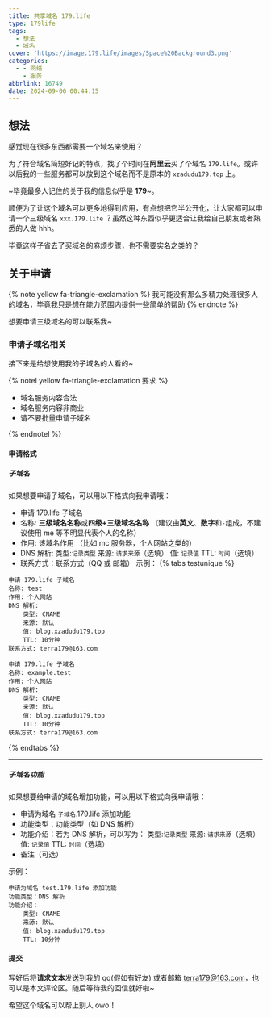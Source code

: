 ```yaml
---
title: 共享域名 179.life
type: 179life
tags:
  - 想法
  - 域名
cover: 'https://image.179.life/images/Space%20Background3.png'
categories:
  - - 网络
    - 服务
abbrlink: 16749
date: 2024-09-06 00:44:15
---
```


## 想法

感觉现在很多东西都需要一个域名来使用？

为了符合域名简短好记的特点，找了个时间在**阿里云**买了个域名 `179.life`。或许以后我的一些服务都可以放到这个域名而不是原本的 `xzadudu179.top` 上。

~毕竟最多人记住的关于我的信息似乎是 **179**~。

顺便为了让这个域名可以更多地得到应用，有点想把它半公开化，让大家都可以申请一个三级域名 `xxx.179.life` ？虽然这种东西似乎更适合让我给自己朋友或者熟悉的人做 hhh。

毕竟这样子省去了买域名的麻烦步骤，也不需要实名之类的？

## 关于申请

{% note yellow fa-triangle-exclamation %}
我可能没有那么多精力处理很多人的域名，毕竟我只是想在能力范围内提供一些简单的帮助
{% endnote %}

想要申请三级域名的可以联系我~

### 申请子域名相关

接下来是给想使用我的子域名的人看的~

{% notel yellow fa-triangle-exclamation 要求 %}

-   域名服务内容合法
-   域名服务内容非商业
-   请不要批量申请子域名

{% endnotel %}

#### 申请格式

##### 子域名

如果想要申请子域名，可以用以下格式向我申请哦：

-   申请 179.life 子域名
-   名称: **三级域名名称**或**四级+三级域名名称** （建议由**英文**、**数字**和`-`组成，不建议使用 me 等不明显代表个人的名称）
-   作用: 该域名作用 （比如 mc 服务器，个人网站之类的）
-   DNS 解析:
    类型:`记录类型`
    来源: `请求来源`（选填）
    值: `记录值`
    TTL: `时间`（选填）
-   联系方式：联系方式（QQ 或 邮箱）
示例：
{% tabs testunique %}
<!-- tab 三级域名-->

```text
申请 179.life 子域名
名称: test
作用: 个人网站
DNS 解析:
    类型: CNAME
    来源: 默认
    值: blog.xzadudu179.top
    TTL: 10分钟
联系方式: terra179@163.com
```

<!-- endtab -->

<!-- tab 四级+三级域名-->

```text
申请 179.life 子域名
名称: example.test
作用: 个人网站
DNS 解析:
    类型: CNAME
    来源: 默认
    值: blog.xzadudu179.top
    TTL: 10分钟
联系方式: terra179@163.com
```

<!-- endtab -->

{% endtabs %}

---

##### 子域名功能

如果想要给申请的域名增加功能，可以用以下格式向我申请哦：

-   申请为域名 `子域名`.179.life 添加功能
-   功能类型：功能类型（如 DNS 解析）
-   功能介绍：若为 DNS 解析，可以写为：
    类型:`记录类型`
    来源: `请求来源`（选填）
    值: `记录值`
    TTL: `时间`（选填）
-   备注（可选）

示例：

```text
申请为域名 test.179.life 添加功能
功能类型：DNS 解析
功能介绍：
    类型: CNAME
    来源: 默认
    值: blog.xzadudu179.top
    TTL: 10分钟
```

#### 提交

写好后将**请求文本**发送到我的 qq(假如有好友) 或者邮箱 terra179@163.com，也可以是本文评论区。随后等待我的回信就好啦~

希望这个域名可以帮上别人 owo！
